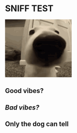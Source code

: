 # **SNIFF TEST**

![Dog close-up](gif/dog.gif)
## Good vibes?
## *Bad vibes?*
## Only the dog can tell
